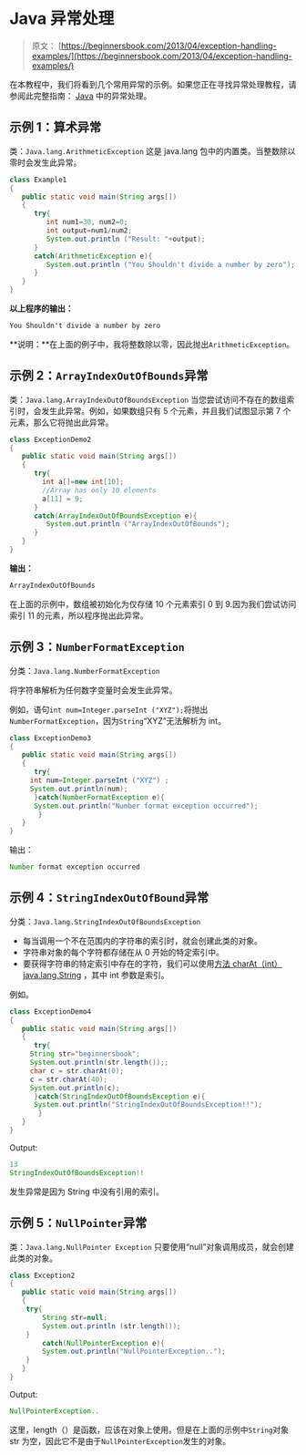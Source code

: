# Java 异常处理

> 原文： [https://beginnersbook.com/2013/04/exception-handling-examples/](https://beginnersbook.com/2013/04/exception-handling-examples/)

在本教程中，我们将看到几个常用异常的示例。如果您正在寻找异常处理教程，请参阅此完整指南： [Java](https://beginnersbook.com/2013/04/java-exception-handling/) 中的异常处理。

## 示例 1：算术异常

类：`Java.lang.ArithmeticException`
这是 java.lang 包中的内置类。当整数除以零时会发生此异常。

```java
class Example1
{
   public static void main(String args[])
   {
      try{
         int num1=30, num2=0;
         int output=num1/num2;
         System.out.println ("Result: "+output);
      }
      catch(ArithmeticException e){
         System.out.println ("You Shouldn't divide a number by zero");
      }
   }
}

```

**以上程序的输出：**

```java
You Shouldn't divide a number by zero
```

**说明：**在上面的例子中，我将整数除以零，因此抛出`ArithmeticException`。

## 示例 2：`ArrayIndexOutOfBounds`异常

类：`Java.lang.ArrayIndexOutOfBoundsException`
当您尝试访问不存在的数组索引时，会发生此异常。例如，如果数组只有 5 个元素，并且我们试图显示第 7 个元素，那么它将抛出此异常。

```java
class ExceptionDemo2
{
   public static void main(String args[])
   {
      try{
        int a[]=new int[10];
        //Array has only 10 elements
        a[11] = 9;
      }
      catch(ArrayIndexOutOfBoundsException e){
         System.out.println ("ArrayIndexOutOfBounds");
      }
   }
}
```

**输出：**

```java
ArrayIndexOutOfBounds
```

在上面的示例中，数组被初始化为仅存储 10 个元素索引 0 到 9.因为我们尝试访问索引 11 的元素，所以程序抛出此异常。

## 示例 3：`NumberFormatException`

分类：`Java.lang.NumberFormatException`

将字符串解析为任何数字变量时会发生此异常。

例如，语句`int num=Integer.parseInt ("XYZ");`将抛出`NumberFormatException`，因为`String`“XYZ”无法解析为 int。

```java
class ExceptionDemo3
{
   public static void main(String args[])
   {
      try{
	 int num=Integer.parseInt ("XYZ") ;
	 System.out.println(num);
      }catch(NumberFormatException e){
	  System.out.println("Number format exception occurred");
       }
   }
}
```

输出：

```java
Number format exception occurred
```

## 示例 4：`StringIndexOutOfBound`异常

分类：`Java.lang.StringIndexOutOfBoundsException`

*   每当调用一个不在范围内的字符串的索引时，就会创建此类的对象。
*   字符串对象的每个字符都存储在从 0 开始的特定索引中。
*   要获得字符串的特定索引中存在的字符，我们可以使用[方法 charAt（int）](https://beginnersbook.com/2013/12/java-strings/) [java.lang.String](https://beginnersbook.com/2013/12/java-strings/) ，其中 int 参数是索引。

例如。

```java
class ExceptionDemo4
{
   public static void main(String args[])
   {
      try{
	 String str="beginnersbook";
	 System.out.println(str.length());;
	 char c = str.charAt(0);
	 c = str.charAt(40);
	 System.out.println(c);
      }catch(StringIndexOutOfBoundsException e){
	  System.out.println("StringIndexOutOfBoundsException!!");
       }
   }
}
```

Output:

```java
13
StringIndexOutOfBoundsException!!
```

发生异常是因为 String 中没有引用的索引。

## 示例 5：`NullPointer`异常

类：`Java.lang.NullPointer Exception`
只要使用“null”对象调用成员，就会创建此类的对象。

```java
class Exception2 
{
   public static void main(String args[])
   {
	try{
		String str=null;
		System.out.println (str.length());
	}
        catch(NullPointerException e){
		System.out.println("NullPointerException..");
	}
   }
}
```

Output:

```java
NullPointerException..
```

这里，length（）是函数，应该在对象上使用。但是在上面的示例中`String`对象 str 为空，因此它不是由于`NullPointerException`发生的对象。